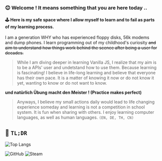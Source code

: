 ### 😊 Welcome ! It means something that you are here today .. 
#### 🕹️ Here is my safe space where I allow myself to learn and to fail as parts of my learning process.

I am a generation WHY who has experienced floppy disks, 56k modems and dump phones. I learn programming out of my childhood's curiosity ~~and aim to understand how things work behind the scence after being a user for decades.~~
>While I am diving deeper in learning Vanilla JS, I realize that my aim is to be a APIs' user and undetstand how to use them.
Because learning is fascinating! I believe in life-long learning and believe that everyone has their own pace. It is a matter of knowing it now or do not know it yet, wanting to know or do not want to know. 

**und natürlich Übung macht den Meister ! (Practice makes perfect)**
>Anyways, I believe my small actions daily would lead to life changing experience someday and learning is not a competition in school system. It is fun when sharing with others. I enjoy learning computer languages, as well as human languages. ```(EN, DE, TH, CN)```

🌱 ```TL;DR```
---------
![Top Langs](https://github-readme-stats.vercel.app/api/top-langs/?username=siriglueck&layout=compact&theme=dark)

![GitHub](https://img.shields.io/badge/GitHub-100000?style=for-the-badge&logo=github&logoColor=white)
![Steam](https://img.shields.io/badge/steam-%23000000.svg?style=for-the-badge&logo=steam&logoColor=white)

<!---
Siri-RTNP/Siri-RTNP is a ✨ special ✨ repository because its `README.md` (this file) appears on your GitHub profile.
You can click the Preview link to take a look at your changes.
--->
